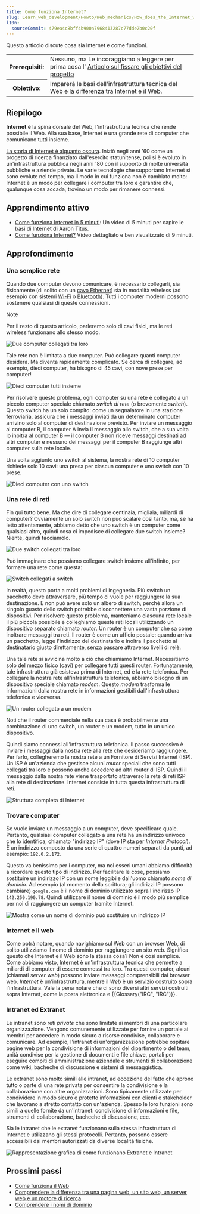 ```yaml
---
title: Come funziona Internet?
slug: Learn_web_development/Howto/Web_mechanics/How_does_the_Internet_work
l10n:
  sourceCommit: 479ea4c8bff4b900a7968413287c77dde2b0c20f
---
```


Questo articolo discute cosa sia Internet e come funzioni.

<table>
  <tbody>
    <tr>
      <th scope="row">Prerequisiti:</th>
      <td>
        Nessuno, ma Le incoraggiamo a leggere per prima cosa l'
        <a href="/it/docs/Learn_web_development/Howto/Design_and_accessibility/Thinking_before_coding"
          >Articolo sul fissare gli obiettivi del progetto</a
        >
      </td>
    </tr>
    <tr>
      <th scope="row">Obiettivo:</th>
      <td>
        Imparerà le basi dell'infrastruttura tecnica del Web e la differenza tra Internet e il Web.
      </td>
    </tr>
  </tbody>
</table>

## Riepilogo

**Internet** è la spina dorsale del Web, l'infrastruttura tecnica che rende possibile il Web. Alla sua base, Internet è una grande rete di computer che comunicano tutti insieme.

[La storia di Internet è alquanto oscura](https://en.wikipedia.org/wiki/Internet#History). Iniziò negli anni '60 come un progetto di ricerca finanziato dall'esercito statunitense, poi si è evoluto in un'infrastruttura pubblica negli anni '80 con il supporto di molte università pubbliche e aziende private. Le varie tecnologie che supportano Internet si sono evolute nel tempo, ma il modo in cui funziona non è cambiato molto: Internet è un modo per collegare i computer tra loro e garantire che, qualunque cosa accada, trovino un modo per rimanere connessi.

## Apprendimento attivo

- [Come funziona Internet in 5 minuti](https://www.youtube.com/watch?v=7_LPdttKXPc): Un video di 5 minuti per capire le basi di Internet di Aaron Titus.
- [Come funziona Internet?](https://www.youtube.com/watch?v=x3c1ih2NJEg) Video dettagliato e ben visualizzato di 9 minuti.

## Approfondimento

### Una semplice rete

Quando due computer devono comunicare, è necessario collegarli, sia fisicamente (di solito con un [cavo Ethernet](https://en.wikipedia.org/wiki/Ethernet_crossover_cable)) sia in modalità wireless (ad esempio con sistemi [Wi-Fi](https://en.wikipedia.org/wiki/Wi-Fi) o [Bluetooth](https://en.wikipedia.org/wiki/Bluetooth)). Tutti i computer moderni possono sostenere qualsiasi di queste connessioni.

> [!NOTE]
> Per il resto di questo articolo, parleremo solo di cavi fisici, ma le reti wireless funzionano allo stesso modo.

![Due computer collegati tra loro](internet-schema-1.png)

Tale rete non è limitata a due computer. Può collegare quanti computer desidera. Ma diventa rapidamente complicato. Se cerca di collegare, ad esempio, dieci computer, ha bisogno di 45 cavi, con nove prese per computer!

![Dieci computer tutti insieme](internet-schema-2.png)

Per risolvere questo problema, ogni computer su una rete è collegato a un piccolo computer speciale chiamato _switch di rete_ (o brevemente _switch_). Questo switch ha un solo compito: come un segnalatore in una stazione ferroviaria, assicura che i messaggi inviati da un determinato computer arrivino solo al computer di destinazione previsto. Per inviare un messaggio al computer B, il computer A invia il messaggio allo switch, che a sua volta lo inoltra al computer B — il computer B non riceve messaggi destinati ad altri computer e nessuno dei messaggi per il computer B raggiunge altri computer sulla rete locale.

Una volta aggiunto uno switch al sistema, la nostra rete di 10 computer richiede solo 10 cavi: una presa per ciascun computer e uno switch con 10 prese.

![Dieci computer con uno switch](internet-schema-3.png)

### Una rete di reti

Fin qui tutto bene. Ma che dire di collegare centinaia, migliaia, miliardi di computer? Ovviamente un solo switch non può scalare così tanto, ma, se ha letto attentamente, abbiamo detto che uno switch è un computer come qualsiasi altro, quindi cosa ci impedisce di collegare due switch insieme? Niente, quindi facciamolo.

![Due switch collegati tra loro](internet-schema-4.png)

Può immaginare che possiamo collegare switch insieme all'infinito, per formare una rete come questa:

![Switch collegati a switch](internet-schema-5.png)

In realtà, questo porta a molti problemi di ingegneria. Più switch un pacchetto deve attraversare, più tempo ci vuole per raggiungere la sua destinazione. E non può avere solo un albero di switch, perché allora un singolo guasto dello switch potrebbe disconnettere una vasta porzione di dispositivi. Per risolvere questo problema, manteniamo ciascuna rete locale il più piccola possibile e colleghiamo queste reti locali utilizzando un dispositivo separato chiamato _router_. Un router è un computer che sa come inoltrare messaggi tra reti. Il router è come un ufficio postale: quando arriva un pacchetto, legge l'indirizzo del destinatario e inoltra il pacchetto al destinatario giusto direttamente, senza passare attraverso livelli di relè.

Una tale rete si avvicina molto a ciò che chiamiamo Internet. Necessitiamo solo del mezzo fisico (cavi) per collegare tutti questi router. Fortunatamente, tale infrastruttura già esisteva prima di Internet, ed è la rete telefonica. Per collegare la nostra rete all'infrastruttura telefonica, abbiamo bisogno di un dispositivo speciale chiamato _modem_. Questo _modem_ trasforma le informazioni dalla nostra rete in informazioni gestibili dall'infrastruttura telefonica e viceversa.

![Un router collegato a un modem](internet-schema-6.png)

Noti che il router commerciale nella sua casa è probabilmente una combinazione di uno switch, un router e un modem, tutto in un unico dispositivo.

Quindi siamo connessi all'infrastruttura telefonica. Il passo successivo è inviare i messaggi dalla nostra rete alla rete che desideriamo raggiungere. Per farlo, collegheremo la nostra rete a un Fornitore di Servizi Internet (ISP). Un ISP è un'azienda che gestisce alcuni _router_ speciali che sono tutti collegati tra loro e possono anche accedere ad altri router di ISP. Quindi il messaggio dalla nostra rete viene trasportato attraverso la rete di reti ISP alla rete di destinazione. Internet consiste in tutta questa infrastruttura di reti.

![Struttura completa di Internet](internet-schema-7.png)

### Trovare computer

Se vuole inviare un messaggio a un computer, deve specificare quale. Pertanto, qualsiasi computer collegato a una rete ha un indirizzo univoco che lo identifica, chiamato "indirizzo IP" (dove IP sta per _Internet Protocol_). È un indirizzo composto da una serie di quattro numeri separati da punti, ad esempio: `192.0.2.172`.

Questo va benissimo per i computer, ma noi esseri umani abbiamo difficoltà a ricordare questo tipo di indirizzo. Per facilitare le cose, possiamo sostituire un indirizzo IP con un nome leggibile dall'uomo chiamato _nome di dominio_. Ad esempio (al momento della scrittura; gli indirizzi IP possono cambiare) `google.com` è il nome di dominio utilizzato sopra l'indirizzo IP `142.250.190.78`. Quindi utilizzare il nome di dominio è il modo più semplice per noi di raggiungere un computer tramite Internet.

![Mostra come un nome di dominio può sostituire un indirizzo IP](dns-ip.png)

### Internet e il web

Come potrà notare, quando navighiamo sul Web con un browser Web, di solito utilizziamo il nome di dominio per raggiungere un sito web. Significa questo che Internet e il Web sono la stessa cosa? Non è così semplice. Come abbiamo visto, Internet è un'infrastruttura tecnica che permette a miliardi di computer di essere connessi tra loro. Tra questi computer, alcuni (chiamati _server web_) possono inviare messaggi comprensibili dai browser web. _Internet_ è un'infrastruttura, mentre il _Web_ è un servizio costruito sopra l'infrastruttura. Vale la pena notare che ci sono diversi altri servizi costruiti sopra Internet, come la posta elettronica e {{Glossary("IRC", "IRC")}}.

### Intranet ed Extranet

Le intranet sono reti _private_ che sono limitate ai membri di una particolare organizzazione.
Vengono comunemente utilizzate per fornire un portale ai membri per accedere in modo sicuro a risorse condivise, collaborare e comunicare.
Ad esempio, l'intranet di un'organizzazione potrebbe ospitare pagine web per la condivisione di informazioni del dipartimento o del team, unità condivise per la gestione di documenti e file chiave,
portali per eseguire compiti di amministrazione aziendale e strumenti di collaborazione come wiki, bacheche di discussione e sistemi di messaggistica.

Le extranet sono molto simili alle intranet, ad eccezione del fatto che aprono tutto o parte di una rete privata per consentire la condivisione e la collaborazione con altre organizzazioni.
Sono tipicamente utilizzate per condividere in modo sicuro e protetto informazioni con clienti e stakeholder che lavorano a stretto contatto con un'azienda.
Spesso le loro funzioni sono simili a quelle fornite da un'intranet: condivisione di informazioni e file, strumenti di collaborazione, bacheche di discussione, ecc.

Sia le intranet che le extranet funzionano sulla stessa infrastruttura di Internet e utilizzano gli stessi protocolli.
Pertanto, possono essere accessibili dai membri autorizzati da diverse località fisiche.

![Rappresentazione grafica di come funzionano Extranet e Intranet](internet-schema-8.png)

## Prossimi passi

- [Come funziona il Web](/it/docs/Learn_web_development/Getting_started/Web_standards/How_the_web_works)
- [Comprendere la differenza tra una pagina web, un sito web, un server web e un motore di ricerca](/it/docs/Learn_web_development/Getting_started/Environment_setup/Browsing_the_web)
- [Comprendere i nomi di dominio](/it/docs/Learn_web_development/Howto/Web_mechanics/What_is_a_domain_name)
